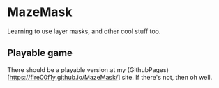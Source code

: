 # MazeMask
Learning to use layer masks, and other cool stuff too.

## Playable game
There should be a playable version at my (GithubPages)[https://fire00f1y.github.io/MazeMask/] site. If there's not, then oh well.
